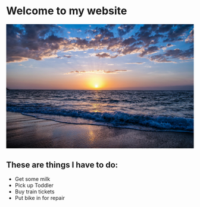 # Welcome to my website

![](sunset.jpeg)


## These are things I have to do:

- Get some milk
- Pick up Toddler
- Buy train tickets
- Put bike in for repair